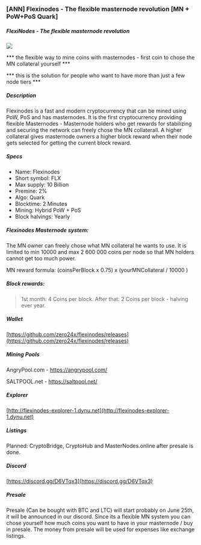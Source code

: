 ### [ANN] Flexinodes - The flexible masternode revolution [MN + PoW+PoS Quark] 

##### FlexiNodes - The flexible masternode revolution 

![](https://i.imgur.com/saWwRNo.png)

*** the flexible way to mine coins with masternodes - first coin to chose the MN collateral yourself *** 

*** this is the solution for people who want to have more than just a few node tiers *** 

##### Description

Flexinodes is a fast and modern cryptocurrency that can be mined using PoW, PoS and has masternodes. It is the first cryptocurrency providing flexible Masternodes - Masternode holders who get rewards for stabilizing and securing the network can freely chose the MN collaterall. A higher collateral gives masternode owners a higher block reward when their node gets selected for getting the current block reward.

##### Specs
- Name: Flexinodes
- Short symbol: FLX
- Max supply: 10 Billion
- Premine: 2%
- Algo: Quark
- Blocktime: 2 Minutes
- Mining: Hybrid PoW + PoS
- Block halvings: Yearly


##### Flexinodes Masternode system:

The MN owner can freely chose what MN collateral he wants to use. It is limited to min 10000 and max 2 600 000 coins per node so that MN holders cannot get too much power.

MN reward formula: (coinsPerBlock x 0.75) x (yourMNCollateral / 10000 )

##### Block rewards:
> 1st month: 4 Coins per block.
> After that: 2 Coins per block  - halving ever year.

##### Wallet
[https://github.com/zero24x/flexinodes/releases](https://github.com/zero24x/flexinodes/releases)

##### Mining Pools
AngryPool.com - https://angrypool.com/

SALTPOOL.net - https://saltpool.net/

##### Explorer
[http://flexinodes-explorer-1.dynu.net](http://flexinodes-explorer-1.dynu.net)

##### Listings
Planned: CryptoBridge, CryptoHub and MasterNodes.online after presale is done.

##### Discord
[https://discord.gg/D6VTqx3](https://discord.gg/D6VTqx3)

##### Presale
Presale (Can be bought with BTC and LTC) will start probably on June 25th, it will be announced in our discord. Since its a flexible MN system you can chose yourself how much coins you want to have in your masternode / buy in presale. The money from presale will be used for expenses like exchange listings.